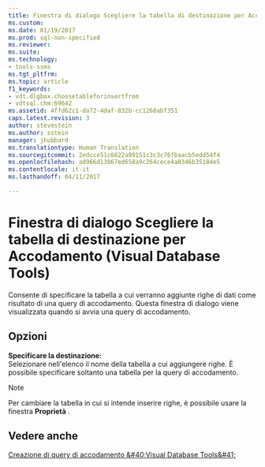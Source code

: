 ```yaml
---
title: Finestra di dialogo Scegliere la tabella di destinazione per Accodamento | Microsoft Docs
ms.custom: 
ms.date: 01/19/2017
ms.prod: sql-non-specified
ms.reviewer: 
ms.suite: 
ms.technology:
- tools-ssms
ms.tgt_pltfrm: 
ms.topic: article
f1_keywords:
- vdt.dlgbox.choosetableforinsertfrom
- vdtsql.chm:69642
ms.assetid: 4ffd62c1-da72-4daf-832b-cc1268abf351
caps.latest.revision: 3
author: stevestein
ms.author: sstein
manager: jhubbard
ms.translationtype: Human Translation
ms.sourcegitcommit: 2edcce51c6822a89151c3c3c76fbaacb5edd54f4
ms.openlocfilehash: ad966d13867ed658a9c264cece4a0346b35184e5
ms.contentlocale: it-it
ms.lasthandoff: 04/11/2017

---
```

# <a name="choose-target-table-for-insert-results-dialog-box-visual-database-tools"></a>Finestra di dialogo Scegliere la tabella di destinazione per Accodamento (Visual Database Tools)
Consente di specificare la tabella a cui verranno aggiunte righe di dati come risultato di una query di accodamento. Questa finestra di dialogo viene visualizzata quando si avvia una query di accodamento.  
  
## <a name="options"></a>Opzioni  
**Specificare la destinazione:**  
Selezionare nell'elenco il nome della tabella a cui aggiungere righe. È possibile specificare soltanto una tabella per la query di accodamento.  
  
> [!NOTE]  
> Per cambiare la tabella in cui si intende inserire righe, è possibile usare la finestra **Proprietà** .  
  
## <a name="see-also"></a>Vedere anche  
[Creazione di query di accodamento &amp;#40;Visual Database Tools&amp;#41;](../../ssms/visual-db-tools/create-insert-results-queries-visual-database-tools.md)  
  

